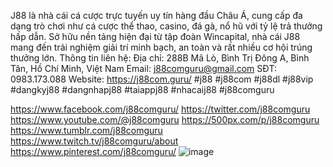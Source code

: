 J88 là nhà cái cá cược trực tuyến uy tín hàng đầu Châu Á, cung cấp đa dạng trò chơi như cá cược thể thao, casino, đá gà, nổ hũ với tỷ lệ trả thưởng hấp dẫn. Sở hữu nền tảng hiện đại từ tập đoàn Wincapital, nhà cái J88 mang đến trải nghiệm giải trí minh bạch, an toàn và rất nhiều cơ hội trúng thưởng lớn.
Thông tin liên hệ:
Địa chỉ: 288B Mã Lò, Bình Trị Đông A, Bình Tân, Hồ Chí Minh, Việt Nam
Email: j88comguru@gmail.com
SĐT: 0983.173.088
Website: https://j88com.guru/
#j88 #j88com #j88dl #j88vip #dangkyj88 #dangnhapj88 #taiappj88 #nhacaij88 #j88comguru

https://www.facebook.com/j88comguru/
https://twitter.com/j88comguru
https://www.youtube.com/@j88comguru
https://500px.com/p/j88comguru
https://www.tumblr.com/j88comguru
https://www.twitch.tv/j88comguru/about
https://www.pinterest.com/j88comguru/
![image](https://github.com/user-attachments/assets/a7b69acc-b9e6-4bbf-9c1c-ffdbf08b2446)
